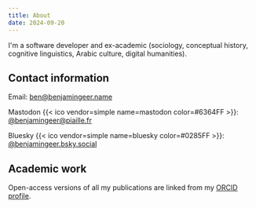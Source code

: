 ```yaml
---
title: About
date: 2024-09-20
---
```


I'm a software developer and ex-academic (sociology, conceptual history, cognitive linguistics, Arabic culture, digital humanities).

## Contact information

Email: [ben@benjamingeer.name](mailto:ben@benjamingeer.name)

Mastodon {{< ico vendor=simple name=mastodon color=#6364FF >}}: [@benjamingeer@piaille.fr](https://piaille.fr/@benjamingeer)

Bluesky {{< ico vendor=simple name=bluesky color=#0285FF >}}: [@benjamingeer.bsky.social](https://benjamingeer.bsky.social)

## Academic work

Open-access versions of all my publications are linked from my [ORCID profile](https://orcid.org/0000-0002-2449-8558).
